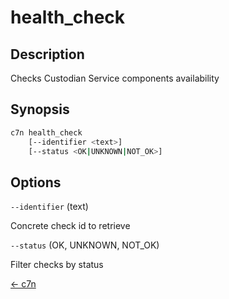 # health_check

## Description

Checks Custodian Service components availability

## Synopsis

```bash
c7n health_check
    [--identifier <text>]
    [--status <OK|UNKNOWN|NOT_OK>]
```

## Options

`--identifier` (text) 

Concrete check id to retrieve

`--status` (OK, UNKNOWN, NOT_OK) 

Filter checks by status


[← c7n](./README.md)